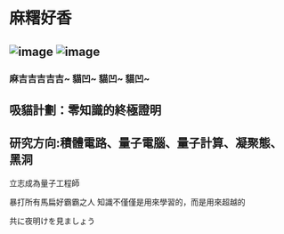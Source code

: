# 麻糬好香

![image](https://user-images.githubusercontent.com/66580195/188151450-6fd869bb-f2d5-47ae-982d-13a5f3230bde.png)
![image](https://user-images.githubusercontent.com/66580195/188148742-7c30ae13-187a-4a75-86ae-43ed950efa92.png)
---

### 麻吉吉吉吉吉~ 貓凹~ 貓凹~ 貓凹~

## 吸貓計劃：零知識的終極證明
## 研究方向:積體電路、量子電腦、量子計算、凝聚態、黑洞
立志成為量子工程師

暴打所有馬扁好霸霸之人
知識不僅僅是用來學習的，而是用來超越的

共に夜明けを見ましょう
